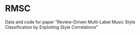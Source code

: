 # RMSC
Data and code for paper "Review-Driven Multi-Label Music Style Classification by Exploiting Style Correlations"
